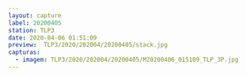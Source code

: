 ```yaml
---
layout: capture
label: 20200405
station: TLP3
date: 2020-04-06 01:51:09
preview:  TLP3/2020/202004/20200405/stack.jpg
capturas:
  - imagem: TLP3/2020/202004/20200405/M20200406_015109_TLP_3P.jpg
---
```

